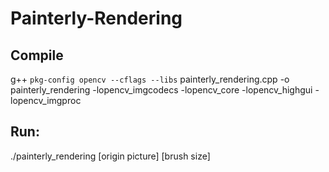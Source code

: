 # Painterly-Rendering

Compile
---------
g++ `pkg-config opencv --cflags --libs` painterly_rendering.cpp -o painterly_rendering -lopencv_imgcodecs -lopencv_core -lopencv_highgui -lopencv_imgproc

Run:
---------
./painterly_rendering [origin picture] [brush size]